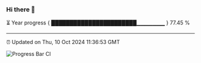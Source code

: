 ### Hi there 👋

⏳ Year progress { ███████████████████████▁▁▁▁▁▁▁ } 77.45 %

---

⏰ Updated on Thu, 10 Oct 2024 11:36:53 GMT

![Progress Bar CI](https://github.com/IshwaranRudhara/GIT-ACTION/workflows/Progress%20Bar%20CI/badge.svg)
